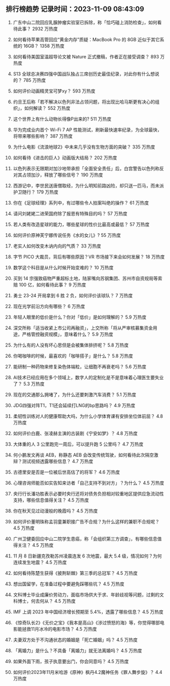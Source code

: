 
## 排行榜趋势 记录时间：2023-11-09 08:43:09
  
  1. 广东中山二院回应乳腺肿瘤实验室已拆除，称「恰巧碰上消防检查」，如何看待此事？ 2932 万热度
    
  2. 如何看待苹果高管回应“黄金内存”质疑：MacBook Pro 的 8GB 近似于其它系统的 16GB？ 1358 万热度
    
  3. 如何看待美国室温超导论文被 Nature 正式撤稿，作者正在接受调查？ 893 万热度
    
  4. S13 全球总决赛四强中国战队独占三席创历史最佳纪录，对此你有什么想说的？ 785 万热度
    
  5. 如何评价动画精灵宝可梦xy？ 593 万热度
    
  6. 约旦王后称「若不解决以色列非法占领问题，将出现比哈马斯更有决心的组织」，如何解读？ 552 万热度
    
  7. 这个世界上有什么动物长得像P出来的? 511 万热度
    
  8. 华为完成业内首个 Wi-Fi 7 AP 性能测试，刷新最快速率纪录，为全球最快，将带来哪些影响？ 387 万热度
    
  9. 为什么电影《流浪地球2》中未来几乎没有生物方面的突破？ 335 万热度
    
  10. 如何看待《进击的巨人》动画版大结局？ 202 万热度
    
  11. 以色列表示无限期对加沙地带承担「全面安全责任」后，白宫警告以色列称反对其占领加沙，释放了哪些信号？ 190 万热度
    
  12. 西游记中，李世民送唐僧取经，为什么明知前路凶险，却只送一匹马，而未派护卫随行？ 179 万热度
    
  13. 你在《足球经理》系列中，有过哪些令人拍案叫绝的操作？ 61 万热度
    
  14. 请问刘姥姥二进荣国府除了报恩有特殊目的吗？ 57 万热度
    
  15. 若人类有改造星球的能力，哪些星球的性价比最高或最低？ 57 万热度
    
  16. 如何评价原神芙宁娜传说任务《水的女儿》? 55 万热度
    
  17. 老实人如何改变木讷内向的气质？ 33 万热度
    
  18. 字节 PICO 大裁员，背后有哪些原因？VR 市场接下来会如何发展？ 18 万热度
    
  19. 数学这个科目是从什么时候开始变难的？ 10 万热度
    
  20. 买到 14 宗强致癌物严重超标土地，陆家嘴向苏钢集团、苏州市自资规局等索赔 100 亿，如何看待此事？ 9 万热度
    
  21. 勇士 23-24 开局拿到 6 胜 2 负，如何评价该球队？ 7 万热度
    
  22. 现在光学前沿方向有哪些？ 6 万热度
    
  23. 年轻人眼里的低价是什么？你对「低价」是如何理解的？ 5.9 万热度
    
  24. 深交所称「适当收紧上市公司再融资」，上交所称「将从严审核募集资金用途，严格管控融资规模」，意味着什么？ 5.9 万热度
    
  25. 为什么有的人没有坏心思但是会被集体排挤呢？ 5.8 万热度
    
  26. 你喝咖啡的时候，最喜欢的「咖啡搭子」是什么？ 5.8 万热度
    
  27. 能研制一种药物来修复染色体端粒，让细胞不再衰老吗？ 5.6 万热度
    
  28. AI技术已经应用在多个领域上，数字人的定制化是不是意味着心理医生要失业了？ 5.3 万热度
    
  29. 现在的交通那么拥堵了，为什么还要刺激汽车消费？ 5.1 万热度
    
  30. JDG四强对阵T1，T1还会延续打LNG的bp思路吗？ 4.9 万热度
    
  31. 柔韧性训练对人的健康帮助大吗，为什么小学体育课有安排坐位体前屈？ 4.8 万热度
    
  32. 如何评价白鹿、张凌赫主演的古装剧《宁安如梦》？ 4.8 万热度
    
  33. 大体重的人 3 公里跑完一周后，可以提升跑 5 公里吗？ 4.7 万热度
    
  34. 何小鹏发文再谈 AEB，称静态 AEB 会改变传统驾驶，如何看待此次隔空激辩？测试视频透露哪些信息？ 4.7 万热度
    
  35. 古德里安是否是一位被后世高估了的将军？ 4.6 万热度
    
  36. 心理咨询师能否如实告知来访者「自己支持不到对方」？为什么？ 4.5 万热度
    
  37. 央行行长潘功胜表示必要时央行还将对债务负担相对较重地区提供应急流动性支持，哪些信息值得关注？ 4.5 万热度
    
  38. 你在秋天见过动漫般的晚霞吗？ 4.5 万热度
    
  39. 如何评价董明珠称孟羽童兼职接广告不合规？为什么这样的兼职不合规呢？ 4.5 万热度
    
  40. 广州卫健委回应中山二院学生患癌，称「会组织第三方调查」，有哪些信息值得关注？ 4.5 万热度
    
  41. 11 月 8 日新疆克孜勒苏州凌晨连发 6 次地震，最大 5.4 级，情况如何？为何连续发生地震？ 4.5 万热度
    
  42. 如何看待陈楚生获得《披荆斩棘》第三季的总冠军？ 4.5 万热度
    
  43. 想出国留学，在准备过程中要避免踩哪些坑？ 4.5 万热度
    
  44. 文科博士毕业成廉价劳动力，面临市场供大于求、年龄歧视等问题，过剩的文科博士，何去何从？ 4.5 万热度
    
  45. IMF 上调 2023 年中国经济增长预期至 5.4%，透露了哪些信息？ 4.5 万热度
    
  46. 《惊奇队长2》《无价之宝》《我本是高山》《涉过愤怒的海》等，你觉得哪部电影能拯救11月冰冷的电影市场？ 4.5 万热度
    
  47. 夫妻双方处于不沟通状态的婚姻是「死亡婚姻」吗？ 4.5 万热度
    
  48. 「离婚力」是什么？不具备「离婚力」就无法离婚吗？ 4.5 万热度
    
  49. 如果外面下雨，孩子执意要出门，你会同意吗？ 4.5 万热度
    
  50. 如何评价2023年11月米哈游《原神》枫丹4.2魔神任务《罪人舞步旋》？ 4.4 万热度
    